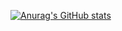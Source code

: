 [![Anurag's GitHub stats](https://github-readme-stats.vercel.app/api?username=bsltan)](https://github.com/anuraghazra/github-readme-stats)

<!---
bsltan/bsltan is a ✨ special ✨ repository because its `README.md` (this file) appears on your GitHub profile.
You can click the Preview link to take a look at your changes.
--->
